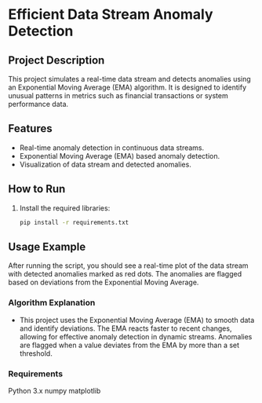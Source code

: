 # Efficient Data Stream Anomaly Detection

## Project Description
This project simulates a real-time data stream and detects anomalies using an Exponential Moving Average (EMA) algorithm. It is designed to identify unusual patterns in metrics such as financial transactions or system performance data.

## Features
- Real-time anomaly detection in continuous data streams.
- Exponential Moving Average (EMA) based anomaly detection.
- Visualization of data stream and detected anomalies.

## How to Run
1. Install the required libraries:
   ```bash
   pip install -r requirements.txt

## Usage Example
After running the script, you should see a real-time plot of the data stream with detected anomalies marked as red dots. The anomalies are flagged based on deviations from the Exponential Moving Average.


### Algorithm Explanation
- This project uses the Exponential Moving Average (EMA) to smooth data and identify deviations. The EMA reacts faster to recent changes, allowing for effective anomaly detection in dynamic streams. Anomalies are flagged when a value deviates from the EMA by more than a set threshold.

### Requirements
Python 3.x
numpy
matplotlib




